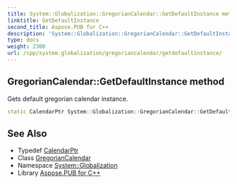 ```yaml
---
title: System::Globalization::GregorianCalendar::GetDefaultInstance method
linktitle: GetDefaultInstance
second_title: Aspose.PUB for C++
description: 'System::Globalization::GregorianCalendar::GetDefaultInstance method. Gets default gregorian calendar instance in C++.'
type: docs
weight: 2300
url: /cpp/system.globalization/gregoriancalendar/getdefaultinstance/
---
```

## GregorianCalendar::GetDefaultInstance method


Gets default gregorian calendar instance.

```cpp
static CalendarPtr System::Globalization::GregorianCalendar::GetDefaultInstance()
```

## See Also

* Typedef [CalendarPtr](../../calendarptr/)
* Class [GregorianCalendar](../)
* Namespace [System::Globalization](../../)
* Library [Aspose.PUB for C++](../../../)
